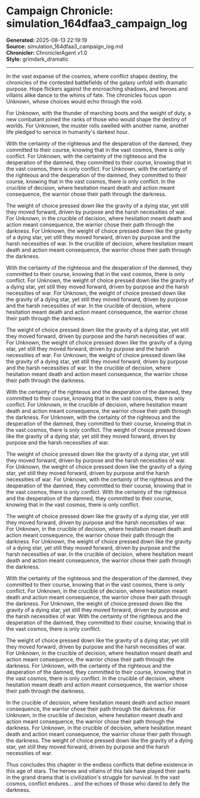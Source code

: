 # Campaign Chronicle: simulation_164dfaa3_campaign_log

**Generated:** 2025-08-13 22:19:19  
**Source:** simulation_164dfaa3_campaign_log.md  
**Chronicler:** ChroniclerAgent v1.0  
**Style:** grimdark_dramatic  

---

In the vast expanse of the cosmos, where conflict shapes destiny, the chronicles of the contested battlefields of the galaxy unfold with dramatic purpose. Hope flickers against the encroaching shadows, and heroes and villains alike dance to the whims of fate. The chronicles focus upon Unknown, whose choices would echo through the void.

For Unknown, with the thunder of marching boots and the weight of duty, a new combatant joined the ranks of those who would shape the destiny of worlds. For Unknown, the muster rolls swelled with another name, another life pledged to service in humanity's darkest hour. 

With the certainty of the righteous and the desperation of the damned, they committed to their course, knowing that in the vast cosmos, there is only conflict. For Unknown, with the certainty of the righteous and the desperation of the damned, they committed to their course, knowing that in the vast cosmos, there is only conflict. For Unknown, with the certainty of the righteous and the desperation of the damned, they committed to their course, knowing that in the vast cosmos, there is only conflict. In the crucible of decision, where hesitation meant death and action meant consequence, the warrior chose their path through the darkness. 

The weight of choice pressed down like the gravity of a dying star, yet still they moved forward, driven by purpose and the harsh necessities of war. For Unknown, in the crucible of decision, where hesitation meant death and action meant consequence, the warrior chose their path through the darkness. For Unknown, the weight of choice pressed down like the gravity of a dying star, yet still they moved forward, driven by purpose and the harsh necessities of war. In the crucible of decision, where hesitation meant death and action meant consequence, the warrior chose their path through the darkness. 

With the certainty of the righteous and the desperation of the damned, they committed to their course, knowing that in the vast cosmos, there is only conflict. For Unknown, the weight of choice pressed down like the gravity of a dying star, yet still they moved forward, driven by purpose and the harsh necessities of war. For Unknown, the weight of choice pressed down like the gravity of a dying star, yet still they moved forward, driven by purpose and the harsh necessities of war. In the crucible of decision, where hesitation meant death and action meant consequence, the warrior chose their path through the darkness. 

The weight of choice pressed down like the gravity of a dying star, yet still they moved forward, driven by purpose and the harsh necessities of war. For Unknown, the weight of choice pressed down like the gravity of a dying star, yet still they moved forward, driven by purpose and the harsh necessities of war. For Unknown, the weight of choice pressed down like the gravity of a dying star, yet still they moved forward, driven by purpose and the harsh necessities of war. In the crucible of decision, where hesitation meant death and action meant consequence, the warrior chose their path through the darkness. 

With the certainty of the righteous and the desperation of the damned, they committed to their course, knowing that in the vast cosmos, there is only conflict. For Unknown, in the crucible of decision, where hesitation meant death and action meant consequence, the warrior chose their path through the darkness. For Unknown, with the certainty of the righteous and the desperation of the damned, they committed to their course, knowing that in the vast cosmos, there is only conflict. The weight of choice pressed down like the gravity of a dying star, yet still they moved forward, driven by purpose and the harsh necessities of war. 

The weight of choice pressed down like the gravity of a dying star, yet still they moved forward, driven by purpose and the harsh necessities of war. For Unknown, the weight of choice pressed down like the gravity of a dying star, yet still they moved forward, driven by purpose and the harsh necessities of war. For Unknown, with the certainty of the righteous and the desperation of the damned, they committed to their course, knowing that in the vast cosmos, there is only conflict. With the certainty of the righteous and the desperation of the damned, they committed to their course, knowing that in the vast cosmos, there is only conflict. 

The weight of choice pressed down like the gravity of a dying star, yet still they moved forward, driven by purpose and the harsh necessities of war. For Unknown, in the crucible of decision, where hesitation meant death and action meant consequence, the warrior chose their path through the darkness. For Unknown, the weight of choice pressed down like the gravity of a dying star, yet still they moved forward, driven by purpose and the harsh necessities of war. In the crucible of decision, where hesitation meant death and action meant consequence, the warrior chose their path through the darkness. 

With the certainty of the righteous and the desperation of the damned, they committed to their course, knowing that in the vast cosmos, there is only conflict. For Unknown, in the crucible of decision, where hesitation meant death and action meant consequence, the warrior chose their path through the darkness. For Unknown, the weight of choice pressed down like the gravity of a dying star, yet still they moved forward, driven by purpose and the harsh necessities of war. With the certainty of the righteous and the desperation of the damned, they committed to their course, knowing that in the vast cosmos, there is only conflict. 

The weight of choice pressed down like the gravity of a dying star, yet still they moved forward, driven by purpose and the harsh necessities of war. For Unknown, in the crucible of decision, where hesitation meant death and action meant consequence, the warrior chose their path through the darkness. For Unknown, with the certainty of the righteous and the desperation of the damned, they committed to their course, knowing that in the vast cosmos, there is only conflict. In the crucible of decision, where hesitation meant death and action meant consequence, the warrior chose their path through the darkness. 

In the crucible of decision, where hesitation meant death and action meant consequence, the warrior chose their path through the darkness. For Unknown, in the crucible of decision, where hesitation meant death and action meant consequence, the warrior chose their path through the darkness. For Unknown, in the crucible of decision, where hesitation meant death and action meant consequence, the warrior chose their path through the darkness. The weight of choice pressed down like the gravity of a dying star, yet still they moved forward, driven by purpose and the harsh necessities of war.

Thus concludes this chapter in the endless conflicts that define existence in this age of stars. The heroes and villains of this tale have played their parts in the grand drama that is civilization's struggle for survival. In the vast cosmos, conflict endures... and the echoes of those who dared to defy the darkness.